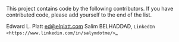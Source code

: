 This project contains code by the following contributors. If you have contributed code, please add yourself to the end of the list.

Edward L. Platt <ed@elplatt.com>
Salim BELHADDAD, `LinkedIn <https://www.linkedin.com/in/salymdotme/>`_
